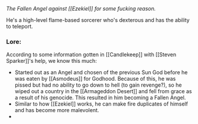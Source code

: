 *The Fallen Angel against [[Ezekiel]] for some fucking reason.*

He's a high-level flame-based sorcerer who's dexterous and has the ability to teleport.  

### Lore: 
According to some information gotten in [[Candlekeep]] with [[Steven Sparker]]'s help, we know this much: 
- Started out as an Angel and chosen of the previous Sun God before he was eaten by [[Asmodeus]] for Godhood. Because of this, he was pissed but had no ability to go down to hell (to gain revenge?), so he wiped out a country in the [[Armageddon Desert]] and fell from grace as a result of his genocide. This resulted in him becoming a Fallen Angel. 
- Similar to how [[Ezekiel]] works, he can make fire duplicates of himself and has become more malevolent. 
- 



